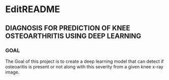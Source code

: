 # EditREADME
## DIAGNOSIS FOR PREDICTION OF KNEE OSTEOARTHRITIS USING DEEP LEARNING

### GOAL
The Goal of this project is to create a deep learning model that can detect if osteoaritis is present or not
along with this severity from a given knee x-ray image.
